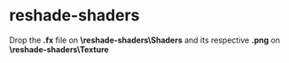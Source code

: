 # reshade-shaders
Drop the **.fx** file on **\reshade-shaders\Shaders** and its respective **.png** on **\reshade-shaders\Texture**
